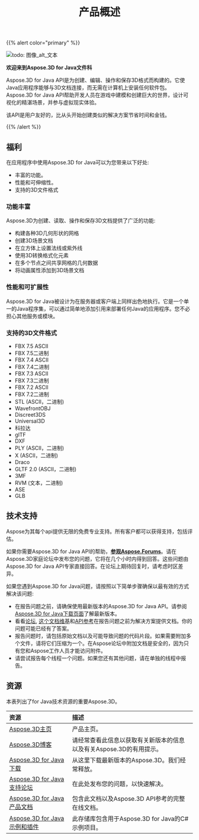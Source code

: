 ﻿---
title: 产品概述
type: docs
weight: 10
url: /zh/java/product-overview/
description: Aspose.3D for Java API是为创建、编辑、操作和保存3D格式而构建的。它使Java应用程序能够与3D文档连接，而无需在计算机上安装任何软件包。Aspose.3D for Java API帮助开发人员在游戏中建模和创建巨大的世界，设计可视化的精湛场景，并参与虚拟现实体验。
---
{{% alert color="primary" %}} 

![todo: 图像_alt_文本](product-overview_1)

**欢迎来到Aspose.3D for Java文件科**

Aspose.3D for Java API是为创建、编辑、操作和保存3D格式而构建的。它使Java应用程序能够与3D文档连接，而无需在计算机上安装任何软件包。Aspose.3D for Java API帮助开发人员在游戏中建模和创建巨大的世界，设计可视化的精湛场景，并参与虚拟现实体验。

该API是用户友好的，比从头开始创建类似的解决方案节省时间和金钱。

{{% /alert %}} 
## **福利**
在应用程序中使用Aspose.3D for Java可以为您带来以下好处:

- 丰富的功能。
- 性能和可伸缩性。
- 支持的3D文件格式
### **功能丰富**
Aspose.3D为创建、读取、操作和保存3D文档提供了广泛的功能:

- 构建各种3D几何形状的网格
- 创建3D场景文档
- 在立方体上设置法线或紫外线
- 使用3D转换格式化元素
- 在多个节点之间共享网格的几何数据
- 将动画属性添加到3D场景文档
### **性能和可扩展性**
Aspose.3D for Java被设计为在服务器或客户端上同样出色地执行。它是一个单一的Java程序集，可以通过简单地添加引用来部署任何Java的应用程序。您不必担心其他服务或模块。
### **支持的3D文件格式**
- FBX 7.5 ASCII
- FBX 7.5二进制
- FBX 7.4 ASCII
- FBX 7.4二进制
- FBX 7.3 ASCII
- FBX 7.3二进制
- FBX 7.2 ASCII
- FBX 7.2二进制
- STL (ASCII，二进制)
- WavefrontOBJ
- Discreet3DS
- Universal3D
- 科拉达
- glTF
- DXF
- PLY (ASCII，二进制)
- X (ASCII，二进制)
- Draco
- GLTF 2.0 (ASCII，二进制)
- 3MF
- RVM (文本，二进制)
- ASE
- GLB
## **技术支持**
Aspose为其每个api提供无限的免费专业支持。所有客户都可以获得支持，包括评估。

如果你需要Aspose.3D for Java API的帮助，[**参观Aspose.Forums**](https://forum.aspose.com/)。请在Aspose.3D家庭论坛中发布您的问题，它将在几个小时内得到回答。这些问题由Aspose.3D for Java API专家直接回答。在论坛上期待回复时，请考虑时区差异。

如果您遇到Aspose.3D for Java问题，请按照以下简单步骤确保以最有效的方式解决该问题:

- 在报告问题之前，请确保使用最新版本的Aspose.3D for Java API。请参阅[Aspose.3D for Java下载页面](https://repository.aspose.com/repo/com/aspose/aspose-3d/)了解最新版本。
- 看看[论坛](https://forum.aspose.com/c/3d), [这个文档维基](/3d/zh/java/)和[API参考](https://reference.aspose.com/3d/java)在报告问题之前为解决方案提供文档。你的问题可能已经有了答案。
- 报告问题时，请包括原始文档以及可能导致问题的代码片段。如果需要附加多个文件，请将它们压缩为一个。在Aspose论坛中附加文档是安全的，因为只有您和Aspose工作人员才能访问附件。
- 请尝试报告每个线程一个问题。如果您还有其他问题，请在单独的线程中报告。
## **资源**
本表列出了for Java技术资源的重要Aspose.3D。

|**资源**|**描述**|
|:- |:- |
|[Aspose.3D主页](https://products.aspose.com/3d/java/)|产品主页。|
|[Aspose.3D博客](https://blog.aspose.com/category/3d/)|请经常查看此信息以获取有关新版本的信息以及有关Aspose.3D的有用提示。|
|[Aspose.3D for Java下载](https://repository.aspose.com/repo/com/aspose/aspose-3d/)|从这里下载最新版本的Aspose.3D。我们经常释放。|
|[Aspose.3D for Java支持论坛](https://forum.aspose.com/c/3d/18)|在此处发布您的问题，以快速解决。|
|[Aspose.3D for Java产品文档](/3d/zh/java/)|包含此文档以及Aspose.3D API参考的完整在线文档。|
|[Aspose.3D for Java示例和插件](https://github.com/aspose-3d/Aspose.3D-for-Java)|此存储库包含用于Aspose.3D for Java的C#示例项目。|

